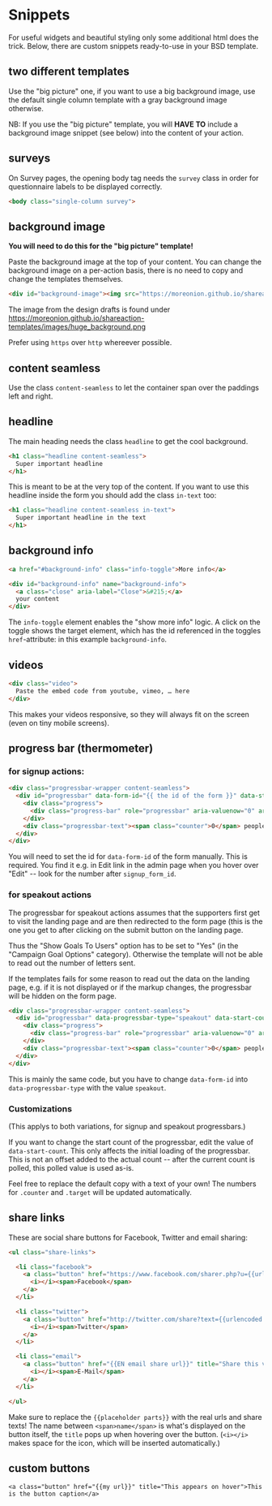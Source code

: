 # Snippets

For useful widgets and beautiful styling only some additional html does the trick. Below, there are custom snippets ready-to-use in your BSD template.


## two different templates

Use the "big picture" one, if you want to use a big background image, use the
default single column template with a gray background image otherwise.

NB: If you use the "big picture" template, you will **HAVE TO** include a
background image snippet (see below) into the content of your action.

## surveys

On Survey pages, the opening body tag needs the `survey` class in order for questionnaire labels to be displayed correctly.
```html
<body class="single-column survey">
```

## background image

**You will need to do this for the "big picture" template!**

Paste the background image at the top of your content.
You can change the background image on a per-action basis, there is no need to
copy and change the templates themselves.

```html
<div id="background-image"><img src="https://moreonion.github.io/shareaction-templates/images/huge_background.png" /></div>
```

The image from the design drafts is found under https://moreonion.github.io/shareaction-templates/images/huge_background.png

Prefer using `https` over `http` whereever possible.

## content seamless

Use the class `content-seamless` to let the container span over the paddings left and right.

## headline

The main heading needs the class `headline` to get the cool background.

```html
<h1 class="headline content-seamless">
  Super important headline
</h1>
```

This is meant to be at the very top of the content.
If you want to use this headline inside the form you should add the class `in-text` too:

```html
<h1 class="headline content-seamless in-text">
  Super important headline in the text
</h1>
```

## background info

```html
<a href="#background-info" class="info-toggle">More info</a>

<div id="background-info" name="background-info">
  <a class="close" aria-label="Close">&#215;</a>
  your content
</div>
```

The `info-toggle` element enables the "show more info" logic. A click on the toggle shows the target element, which has the id referenced in the toggles `href`-attribute: in this example `background-info`.

## videos

```html
<div class="video">
  Paste the embed code from youtube, vimeo, … here
</div>
```

This makes your videos responsive, so they will always fit on the screen (even on tiny mobile screens).

## progress bar (thermometer)

### for signup actions:

```html
<div class="progressbar-wrapper content-seamless">
  <div id="progressbar" data-form-id="{{ the id of the form }}" data-start-count="0">
    <div class="progress">
      <div class="progress-bar" role="progressbar" aria-valuenow="0" aria-valuemin="0" aria-valuemax="100" style="width: 0%;"></div>
    </div>
    <div class="progressbar-text"><span class="counter">0</span> people have taken action already</div>
  </div>
</div>
```

You will need to set the id for `data-form-id` of the form manually. This is
required. You find it e.g. in Edit link in the admin page when you hover over
"Edit" -- look for the number after `signup_form_id`.

### for speakout actions

The progressbar for speakout actions assumes that the supporters first get to
visit the landing page and are then redirected to the form page (this is the
one you get to after clicking on the submit button on the landing page.

Thus the "Show Goals To Users" option has to be set to "Yes" (in the "Campaign
Goal Options" category). Otherwise the template will not be able to read out
the number of letters sent.

If the templates fails for some reason to read out the data on the landing
page, e.g. if it is not displayed or if the markup changes, the progressbar
will be hidden on the form page.

```html
<div class="progressbar-wrapper content-seamless">
  <div id="progressbar" data-progressbar-type="speakout" data-start-count="0">
    <div class="progress">
      <div class="progress-bar" role="progressbar" aria-valuenow="0" aria-valuemin="0" aria-valuemax="100" style="width: 0%;"></div>
    </div>
    <div class="progressbar-text"><span class="counter">0</span> people have taken action already</div>
  </div>
</div>
```

This is mainly the same code, but you have to change `data-form-id` into
`data-progressbar-type` with the value `speakout`.

### Customizations

(This applys to both variations, for signup and speakout progressbars.)

If you want to change the start count of the progressbar, edit the value of
`data-start-count`. This only affects the initial loading of the progressbar.
This is not an offset added to the actual count -- after the current count is
polled, this polled value is used as-is.

Feel free to replace the default copy with a text of your own! The numbers for
`.counter` and `.target` will be updated automatically.

## share links

These are social share buttons for Facebook, Twitter and email sharing:

```html
<ul class="share-links">

  <li class="facebook">
    <a class="button" href="https://www.facebook.com/sharer.php?u={{urlencoded url}}" title="Share this via Facebook!" target="_blank" data-share="facebook">
      <i></i><span>Facebook</span>
    </a>
  </li>

  <li class="twitter">
    <a class="button" href="http://twitter.com/share?text={{urlencoded share text}}&amp;url={{urlencoded url}}" title="Share this via Twitter!" target="_blank" data-share="twitter">
      <i></i><span>Twitter</span>
    </a>
  </li>

  <li class="email">
    <a class="button" href="{{EN email share url}}" title="Share this via E-Mail!" target="_blank" data-share="email">
      <i></i><span>E-Mail</span>
    </a>
  </li>

</ul>
```

Make sure to replace the `{{placeholder parts}}` with the real urls and share texts! The name between `<span>name</span>` is what's displayed on the button itself, the `title` pops up when hovering over the button. (`<i></i>` makes space for the icon, which will be inserted automatically.)

## custom buttons

```
<a class="button" href="{{my url}}" title="This appears on hover">This is the button caption</a>
```
